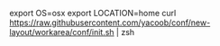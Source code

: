export OS=osx
export LOCATION=home
curl https://raw.githubusercontent.com/yacoob/conf/new-layout/workarea/conf/init.sh | zsh
